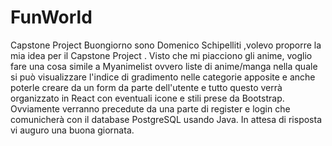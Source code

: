 # FunWorld
Capstone Project
Buongiorno sono Domenico Schipelliti ,volevo proporre la mia idea per il Capstone Project . Visto che mi piacciono gli anime, voglio fare una cosa simile a Myanimelist ovvero liste di anime/manga  nella quale si può visualizzare l'indice di gradimento nelle categorie apposite e anche poterle creare da un form da parte dell'utente e tutto questo verrà organizzato in React con eventuali icone e stili prese da Bootstrap. Ovviamente verranno precedute da una parte di register e login che comunicherà con il database PostgreSQL usando Java. In attesa di risposta vi auguro una buona giornata.
